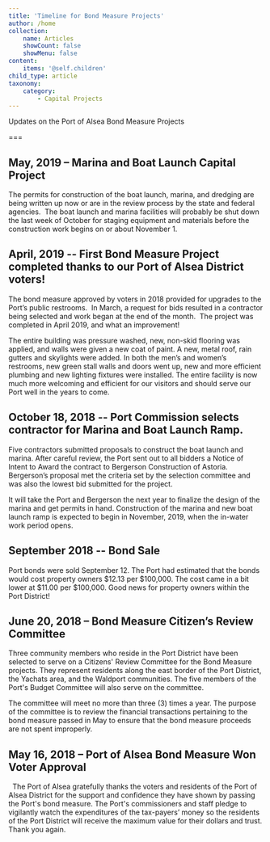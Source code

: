 ```yaml
---
title: 'Timeline for Bond Measure Projects'
author: /home
collection:
    name: Articles
    showCount: false
    showMenu: false
content:
    items: '@self.children'
child_type: article
taxonomy:
    category:
        - Capital Projects
---
```


Updates on the Port of Alsea Bond Measure Projects

===

## May, 2019 – Marina and Boat Launch Capital Project

The permits for construction of the boat launch, marina, and dredging are being written up now or are in the review process by the state and federal agencies.  The boat launch and marina facilities will probably be shut down the last week of October for staging equipment and materials before the construction work begins on or about November 1.

## April, 2019 -- First Bond Measure Project completed thanks to our Port of Alsea District voters!          

The bond measure approved by voters in 2018 provided for upgrades to the Port’s public restrooms.  In March, a request for bids resulted in a contractor being selected and work began at the end of the month.  The project was completed in April 2019, and what an improvement! 
 
The entire building was pressure washed, new, non-skid flooring was applied, and walls were given a new coat of paint. A new, metal roof, rain gutters and skylights were added.
In both the men’s and women’s restrooms, new green stall walls and doors went up, new and more efficient plumbing and new lighting fixtures were installed.
The entire facility is now much more welcoming and efficient for our visitors and should serve our Port well in the years to come.

## October 18, 2018 -- Port Commission selects contractor for Marina and Boat Launch Ramp. 
 
Five contractors submitted proposals to construct the boat launch and marina. After careful review, the Port sent out to all bidders a Notice of Intent to Award the contract to Bergerson Construction of Astoria.  Bergerson’s proposal met the criteria set by the selection committee and was also the lowest bid submitted for the project.

It will take the Port and Bergerson the next year to finalize the design of the marina and get permits in hand.  Construction of the marina and new boat launch ramp is expected to begin in November, 2019, when the in-water work period opens.

## September 2018 -- Bond Sale

Port bonds were sold September 12. The Port had estimated that the bonds would cost property owners $12.13 per $100,000. The cost came in a bit lower at $11.00 per $100,000.  Good news for property owners within the Port District!

## June 20, 2018 – Bond Measure Citizen’s Review Committee


Three community members who reside in the Port District have been selected to serve on a Citizens' Review Committee for the Bond Measure projects.  They represent residents along the east border of the Port District, the Yachats area, and the Waldport communities.  The five members of the Port's Budget Committee will also serve on the committee. 

The committee will meet no more than three (3) times a year.  The purpose of the committee is to review the financial transactions pertaining to the bond measure passed in May to ensure that the bond measure proceeds are not spent improperly.

## May 16, 2018 – Port of Alsea Bond Measure Won Voter Approval
 
The Port of Alsea gratefully thanks the voters and residents of the Port of Alsea District for the support and confidence they have shown by passing the Port's bond measure. The Port's commissioners and staff pledge to vigilantly watch the expenditures of the tax-payers’ money so the residents of the Port District will receive the maximum value for their dollars and trust. Thank you again. 

